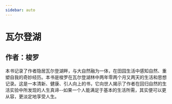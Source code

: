 ```yaml
---
sidebar: auto
---
```

# 瓦尔登湖
## 作者：梭罗

本书记录了作者隐居瓦尔登湖畔，与大自然融为一体，在田园生活中感知自然、重塑自我的奇妙经历。本书是梭罗在瓦尔登湖林中两年零两个月又两天的生活和思想记录。这是一本清新、健康、引人向上的书，它向世人揭示了作者在回归自然的生活实验中所发现的人生真谛--如果一个人能满足于基本的生活所需，其实便可以更从容，更淡定地享受人生。